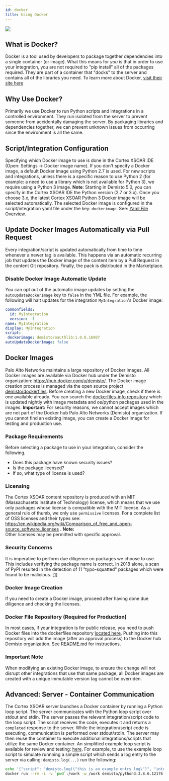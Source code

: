 ```yaml
---
id: docker
title: Using Docker
---
```

![](/doc_imgs/integrations/docker-for-beginners.png)
## What is Docker?
Docker is a tool used by developers to package together dependencies into a single container (or image). What this means for *you* is that in order to use your integration, you are not required to "pip install" all of the packages required. They are part of a container that "docks" to the server and contains all of the libraries you need. To learn more about Docker, [visit their site here](https://docs.docker.com/)
## Why Use Docker?
Primarily we use Docker to run Python scripts and integrations in a controlled environment. They run isolated from the server to prevent someone from accidentally damaging the server. By packaging libraries and dependencies together, we can prevent unknown issues from occurring since the environment is all the same.
## Script/Integration Configuration
Specifying which Docker image to use is done in the Cortex XSOAR IDE (Open: Settings -> Docker image name). If you don't specify a Docker image, a default Docker image using Python 2.7 is used. For new scripts and integrations, unless there is a specific reason to use Python 2 (for example: a need to use a library which is not available for Python 3), we require using a Python 3 image.
**Note**: Starting in Demisto 5.0, you can specify in the Cortex XSOAR IDE the Python version (2.7 or 3.x). Once you choose 3.x, the latest Cortex XSOAR Python 3 Docker image will be selected automatically.
The selected Docker image is configured in the script/integration yaml file under the key: `dockerimage`. See: [Yaml File Overview](yaml-file).
## Update Docker Images Automatically via Pull Request
Every integration/script is updated automatically from time to time whenever a newer tag is available.
This happens via an automatic recurring job that updates the Docker image of the content item by a Pull Request in the content Git repository.
Finally, the pack is distributed in the Marketplace.
### Disable Docker Image Automatic Update
You can opt out of the automatic image updates by setting the `autoUpdateDockerImage` key to `false` in the YML file.
For example, the following will halt updates for the integration `MyIntegration`'s Docker image:
```yml
commonfields:
  id: MyIntegration
  version: -1
name: MyIntegration
display: MyIntegration
script:
 dockerimage: demisto/oauthlib:1.0.0.16907
autoUpdateDockerImage: false
```
## Docker Images
Palo Alto Networks maintains a large repository of Docker images. All Docker images are available via Docker hub under the Demisto organization: https://hub.docker.com/u/demisto/. The Docker image creation process is managed via the open source project [demisto/dockerfiles](https://github.com/demisto/dockerfiles). Before creating a new Docker image, check if there is one available already. You can search the [dockerfiles-info repository](https://github.com/demisto/dockerfiles-info/blob/master/README.md) which is updated nightly with image metadata and os/python packages used in the images.
**Important:** For security reasons, we cannot accept images which are not part of the Docker hub Palo Alto Networks (Demisto) organization.
If you cannot find an existing image, you can create a Docker image for testing and production use.
### Package Requirements
Before selecting a package to use in your integration, consider the following.
* Does this package have known security issues?
* Is the package licensed?
* If so, what type of license is used?
### Licensing
The Cortex XSOAR content repository is produced with an MIT (Massachusetts Institute of Technology) license, which means that we use only packages whose license is compatible with the MIT license. As a general rule of thumb, we only use `permissive` licenses. For a complete list of OSS licenses and their types see: https://en.wikipedia.org/wiki/Comparison_of_free_and_open-source_software_licenses .
**Note:**  
Other licenses may be permitted with specific approval.
### Security Concerns
It is imperative to perform due diligence on packages we choose to use. This includes verifying the package name is correct. In 2018 alone, a scan of PyPI resulted in the detection of 11 "typo-squatted" packages which were found to be malicious. [[1]](https://medium.com/@bertusk/detecting-cyber-attacks-in-the-python-package-index-pypi-61ab2b585c67)
### Docker Image Creation
If you need to create a Docker image, proceed after having done due diligence and checking the licenses.
### Docker File Repository (Required for Production)
In most cases, if your integration is for public release, you need to push Docker files into the dockerfiles repository [located here](https://github.com/demisto/dockerfiles). Pushing into this repository will add the image (after an approval process) to the Docker hub Demisto organization. See [README.md](https://github.com/demisto/dockerfiles/blob/master/README.md) for instructions.
### Important Note
When modifying an existing Docker image, to ensure the change will not disrupt other integrations that use that same package, all Docker images are created with a unique immutable version tag cannot be overriden.
## Advanced: Server - Container Communication
The Cortex XSOAR server launches a Docker container by running a Python loop script. The server communicates with the Python loop script over stdout and stdin. The server passes the relevant integration/script code to the loop script. The script receives the code, executes it and returns a `completed` response to the server. While the integration/script code is executing, communication is performed over stdout/stdin. The server may then reuse the container to execute additional integrations/scripts that utilize the same Docker container. An simplified example loop script is available for review and testing: [here](https://github.com/demisto/content/blob/master/Utils/_script_docker_python_loop_example.py). For example, to use the example loop script to simulate runnning a simple script which sends a log entry to the server via calling: `demisto.log(...)` run the following:
```sh
echo '{"script": "demisto.log(\"this is an example entry log\")", "integration": false, "native": false}' | \
docker run --rm -i -v `pwd`:/work -w /work demisto/python3:3.8.6.12176 python Utils/_script_docker_python_loop_example.py
```
